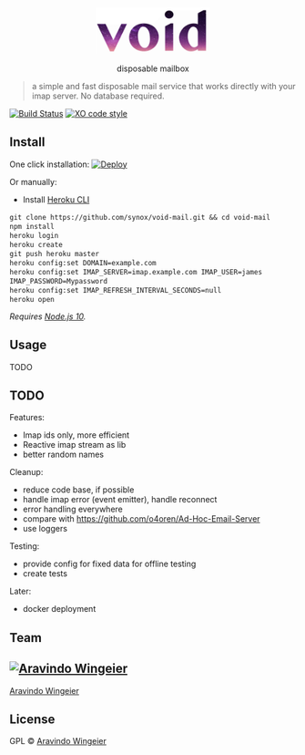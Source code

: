 <div align="center">
	<br>
	<div>
		<img src="docs/void-text.gif" width="200"/>
	</div>
	<p align="center">	disposable mailbox	</p>
</div>


> a simple and fast disposable mail service that works directly with your imap server. No database required. 

[![Build Status](https://travis-ci.org/synox/void-mail.svg?branch=master)](https://travis-ci.org/synox/void-mail)
[![XO code style](https://img.shields.io/badge/code_style-XO-5ed9c7.svg)](https://github.com/xojs/xo)


## Install
One click installation: 
[![Deploy](https://www.herokucdn.com/deploy/button.svg)](https://heroku.com/deploy)


Or manually: 
- Install [Heroku CLI](https://devcenter.heroku.com/articles/getting-started-with-nodejs?singlepage=true#set-up)

```
git clone https://github.com/synox/void-mail.git && cd void-mail
npm install
heroku login
heroku create
git push heroku master
heroku config:set DOMAIN=example.com
heroku config:set IMAP_SERVER=imap.example.com IMAP_USER=james IMAP_PASSWORD=Mypassword
heroku config:set IMAP_REFRESH_INTERVAL_SECONDS=null
heroku open
```

*Requires [Node.js 10](https://nodejs.org).*


## Usage

TODO


## TODO
Features:
- Imap ids only, more efficient
- Reactive imap stream as lib
-  better random names

Cleanup:
-   reduce code base, if possible
-   handle imap error (event emitter), handle reconnect
-   error handling everywhere
-   compare with https://github.com/o4oren/Ad-Hoc-Email-Server
-   use loggers

Testing:
-   provide config for fixed data for offline testing
-   create tests

Later:
- docker deployment




## Team

[![Aravindo Wingeier](https://github.com/synox.png?size=130)](https://github.com/synox) 
---
[Aravindo Wingeier](https://github.com/synox) 


## License

GPL © [Aravindo Wingeier](https://github.com/synox)
